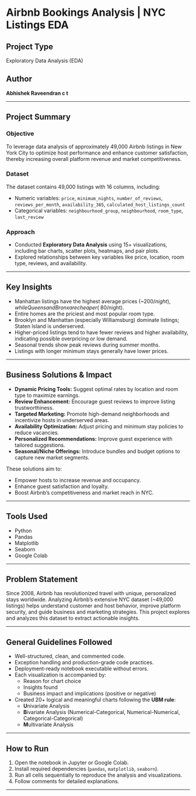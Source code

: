 # Airbnb Bookings Analysis | NYC Listings EDA

## Project Type
Exploratory Data Analysis (EDA)

## Author
**Abhishek Raveendran c t**

---

## Project Summary

### Objective
To leverage data analysis of approximately 49,000 Airbnb listings in New York City to optimize host performance and enhance customer satisfaction, thereby increasing overall platform revenue and market competitiveness.

### Dataset
The dataset contains 49,000 listings with 16 columns, including:
- Numeric variables: `price`, `minimum_nights`, `number_of_reviews`, `reviews_per_month`, `availability_365`, `calculated_host_listings_count`
- Categorical variables: `neighbourhood_group`, `neighbourhood`, `room_type`, `last_review`

### Approach
- Conducted **Exploratory Data Analysis** using 15+ visualizations, including bar charts, scatter plots, heatmaps, and pair plots.
- Explored relationships between key variables like price, location, room type, reviews, and availability.

---

## Key Insights
- Manhattan listings have the highest average prices (~$200/night), while Queens and Bronx are cheaper (~$80/night).
- Entire homes are the priciest and most popular room type.
- Brooklyn and Manhattan (especially Williamsburg) dominate listings; Staten Island is underserved.
- Higher-priced listings tend to have fewer reviews and higher availability, indicating possible overpricing or low demand.
- Seasonal trends show peak reviews during summer months.
- Listings with longer minimum stays generally have lower prices.

---

## Business Solutions & Impact

- **Dynamic Pricing Tools:** Suggest optimal rates by location and room type to maximize earnings.
- **Review Enhancement:** Encourage guest reviews to improve listing trustworthiness.
- **Targeted Marketing:** Promote high-demand neighborhoods and incentivize hosts in underserved areas.
- **Availability Optimization:** Adjust pricing and minimum stay policies to reduce vacancies.
- **Personalized Recommendations:** Improve guest experience with tailored suggestions.
- **Seasonal/Niche Offerings:** Introduce bundles and budget options to capture new market segments.

These solutions aim to:
- Empower hosts to increase revenue and occupancy.
- Enhance guest satisfaction and loyalty.
- Boost Airbnb’s competitiveness and market reach in NYC.

---

## Tools Used
- Python
- Pandas
- Matplotlib
- Seaborn
- Google Colab

---

## Problem Statement
Since 2008, Airbnb has revolutionized travel with unique, personalized stays worldwide. Analyzing Airbnb’s extensive NYC dataset (~49,000 listings) helps understand customer and host behavior, improve platform security, and guide business and marketing strategies. This project explores and analyzes this dataset to extract actionable insights.

---

## General Guidelines Followed
- Well-structured, clean, and commented code.
- Exception handling and production-grade code practices.
- Deployment-ready notebook executable without errors.
- Each visualization is accompanied by:
  - Reason for chart choice
  - Insights found
  - Business impact and implications (positive or negative)
- Created 20+ logical and meaningful charts following the **UBM rule**:
  - **U**nivariate Analysis
  - **B**ivariate Analysis (Numerical-Categorical, Numerical-Numerical, Categorical-Categorical)
  - **M**ultivariate Analysis

---

## How to Run
1. Open the notebook in Jupyter or Google Colab.
2. Install required dependencies (`pandas`, `matplotlib`, `seaborn`).
3. Run all cells sequentially to reproduce the analysis and visualizations.
4. Follow comments for detailed explanations.

---
